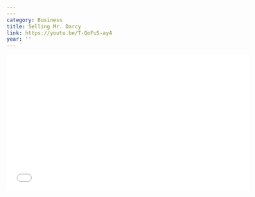 ```yaml
---
---
category: Business
title: Selling Mr. Darcy
link: https://youtu.be/T-QoFu5-ay4
year: ''
---
```

<iframe width="560" height="315" src="{{ page.link }}" frameborder="0" allowfullscreen></iframe>
